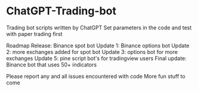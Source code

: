 # ChatGPT-Trading-bot
Trading bot scripts written by ChatGPT
Set parameters in the code
 and test with paper trading first

Roadmap
Release: Binance spot bot
Update 1: Binance options bot
Update 2: more exchanges added for spot bot
Update 3: options bot for more exchanges
Update 5: pine script bot's for tradingview users
Final update: Binance bot that uses 50+ indicators

Please report any and all issues encountered with code 
More fun stuff to come
